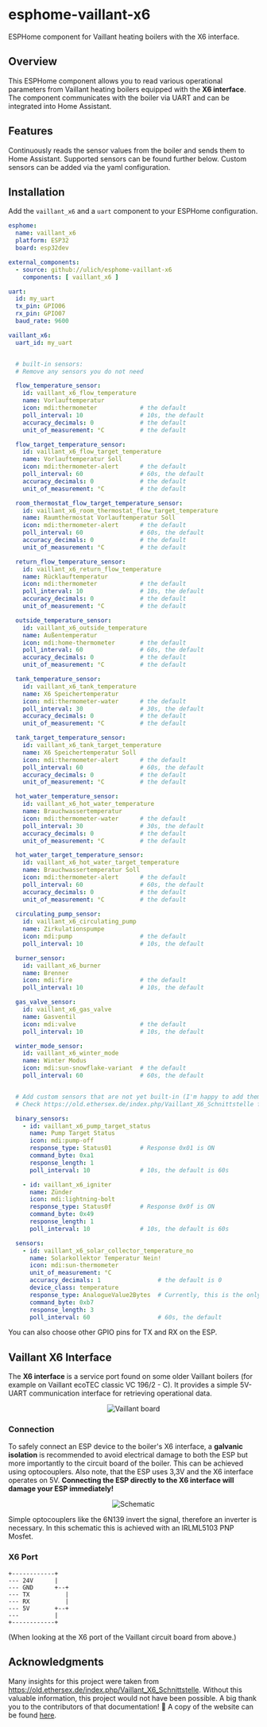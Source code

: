 # esphome-vaillant-x6  

ESPHome component for Vaillant heating boilers with the X6 interface.  


## Overview  

This ESPHome component allows you to read various operational parameters from Vaillant heating boilers equipped with the **X6 interface**. The component communicates with the boiler via UART and can be integrated into Home Assistant.  


## Features  

Continuously reads the sensor values from the boiler and sends them to Home Assistant.
Supported sensors can be found further below. Custom sensors can be added via the yaml configuration.


## Installation  

Add the `vaillant_x6` and a `uart` component to your ESPHome configuration.

```yaml
esphome:
  name: vaillant_x6
  platform: ESP32
  board: esp32dev

external_components:
  - source: github://ulich/esphome-vaillant-x6
    components: [ vaillant_x6 ]

uart:
  id: my_uart
  tx_pin: GPIO06
  rx_pin: GPIO07
  baud_rate: 9600

vaillant_x6:
  uart_id: my_uart


  # built-in sensors:
  # Remove any sensors you do not need

  flow_temperature_sensor:
    id: vaillant_x6_flow_temperature
    name: Vorlauftemperatur
    icon: mdi:thermometer            # the default
    poll_interval: 10                # 10s, the default
    accuracy_decimals: 0             # the default
    unit_of_measurement: °C          # the default

  flow_target_temperature_sensor:
    id: vaillant_x6_flow_target_temperature
    name: Vorlauftemperatur Soll
    icon: mdi:thermometer-alert      # the default
    poll_interval: 60                # 60s, the default
    accuracy_decimals: 0             # the default
    unit_of_measurement: °C          # the default

  room_thermostat_flow_target_temperature_sensor:
    id: vaillant_x6_room_thermostat_flow_target_temperature
    name: Raumthermostat Vorlauftemperatur Soll
    icon: mdi:thermometer-alert      # the default
    poll_interval: 60                # 60s, the default
    accuracy_decimals: 0             # the default
    unit_of_measurement: °C          # the default

  return_flow_temperature_sensor:
    id: vaillant_x6_return_flow_temperature
    name: Rücklauftemperatur
    icon: mdi:thermometer            # the default
    poll_interval: 10                # 10s, the default
    accuracy_decimals: 0             # the default
    unit_of_measurement: °C          # the default

  outside_temperature_sensor:
    id: vaillant_x6_outside_temperature
    name: Außentemperatur
    icon: mdi:home-thermometer       # the default
    poll_interval: 60                # 60s, the default
    accuracy_decimals: 0             # the default
    unit_of_measurement: °C          # the default

  tank_temperature_sensor:
    id: vaillant_x6_tank_temperature
    name: X6 Speichertemperatur
    icon: mdi:thermometer-water      # the default
    poll_interval: 30                # 30s, the default
    accuracy_decimals: 0             # the default
    unit_of_measurement: °C          # the default

  tank_target_temperature_sensor:
    id: vaillant_x6_tank_target_temperature
    name: X6 Speichertemperatur Soll
    icon: mdi:thermometer-alert      # the default
    poll_interval: 60                # 60s, the default
    accuracy_decimals: 0             # the default
    unit_of_measurement: °C          # the default

  hot_water_temperature_sensor:
    id: vaillant_x6_hot_water_temperature
    name: Brauchwassertemperatur
    icon: mdi:thermometer-water      # the default
    poll_interval: 30                # 30s, the default
    accuracy_decimals: 0             # the default
    unit_of_measurement: °C          # the default

  hot_water_target_temperature_sensor:
    id: vaillant_x6_hot_water_target_temperature
    name: Brauchwassertemperatur Soll
    icon: mdi:thermometer-alert      # the default
    poll_interval: 60                # 60s, the default
    accuracy_decimals: 0             # the default
    unit_of_measurement: °C          # the default
    
  circulating_pump_sensor:
    id: vaillant_x6_circulating_pump
    name: Zirkulationspumpe
    icon: mdi:pump                   # the default
    poll_interval: 10                # 10s, the default

  burner_sensor:
    id: vaillant_x6_burner
    name: Brenner
    icon: mdi:fire                   # the default
    poll_interval: 10                # 10s, the default

  gas_valve_sensor:
    id: vaillant_x6_gas_valve
    name: Gasventil
    icon: mdi:valve                  # the default
    poll_interval: 10                # 10s, the default

  winter_mode_sensor:
    id: vaillant_x6_winter_mode
    name: Winter Modus
    icon: mdi:sun-snowflake-variant  # the default
    poll_interval: 60                # 60s, the default


  # Add custom sensors that are not yet built-in (I'm happy to add them, just create an issue or PR).
  # Check https://old.ethersex.de/index.php/Vaillant_X6_Schnittstelle for possible commands

  binary_sensors:
    - id: vaillant_x6_pump_target_status
      name: Pump Target Status
      icon: mdi:pump-off
      response_type: Status01        # Response 0x01 is ON
      command_byte: 0xa1
      response_length: 1
      poll_interval: 10              # 10s, the default is 60s

    - id: vaillant_x6_igniter
      name: Zünder
      icon: mdi:lightning-bolt
      response_type: Status0f        # Response 0x0f is ON
      command_byte: 0x49
      response_length: 1
      poll_interval: 10              # 10s, the default is 60s

  sensors:
    - id: vaillant_x6_solar_collector_temperature_no
      name: Solarkollektor Temperatur Nein!
      icon: mdi:sun-thermometer
      unit_of_measurement: °C
      accuracy_decimals: 1                # the default is 0
      device_class: temperature
      response_type: AnalogueValue2Bytes  # Currently, this is the only allowed value. Can also be used with more than 2 response bytes, only the first 2 response bytes will be interpreted
      command_byte: 0xb7
      response_length: 3
      poll_interval: 60                   # 60s, the default
```

You can also choose other GPIO pins for TX and RX on the ESP.


## Vaillant X6 Interface  

The **X6 interface** is a service port found on some older Vaillant boilers (for example on Vaillant ecoTEC classic VC 196/2 - C). It provides a simple 5V-UART communication interface for retrieving operational data.

<p align="center">
  <img src="./doc/vaillant-board.jpg" alt="Vaillant board"/>
</p>


### Connection  

To safely connect an ESP device to the boiler's X6 interface, a **galvanic isolation** is recommended to avoid electrical damage to both the ESP but more importantly to the circuit board of the boiler. This can be achieved using optocouplers. Also note, that the ESP uses 3,3V and the X6 interface operates on 5V. **Connecting the ESP directly to the X6 interface will damage your ESP immediately!**

<p align="center">
  <img src="./doc/schematic.png" alt="Schematic"/>
</p>

Simple optocouplers like the 6N139 invert the signal, therefore an inverter is necessary. In this schematic this is achieved with an IRLML5103 PNP Mosfet.

### X6 Port

```
+------------+
--- 24V      |
--- GND      +--+
--- TX          |
--- RX          |
--- 5V       +--+
---          |
+------------+
```
(When looking at the X6 port of the Vaillant circuit board from above.)


## Acknowledgments

Many insights for this project were taken from https://old.ethersex.de/index.php/Vaillant_X6_Schnittstelle. Without this valuable information, this project would not have been possible. A big thank you to the contributors of that documentation! 🙌 A copy of the website can be found [here](./doc/Vaillant%20X6%20Schnittstelle%20–%20Ethersex_Wiki.pdf).
